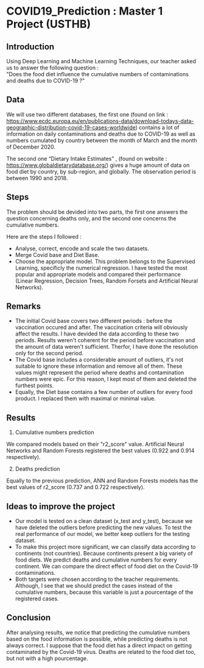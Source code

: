 # COVID19_Prediction : Master 1 Project (USTHB)

## Introduction

Using Deep Learning and Machine Learning Techniques, our teacher asked us to answer the following question :  
"Does the food diet influence the cumulative numbers of contaminations and deaths due to COVID-19 ?"

## Data

We will use two different databases, the first one (found on link : https://www.ecdc.europa.eu/en/publications-data/download-todays-data-geographic-distribution-covid-19-cases-worldwide) contains a lot of information on daily contaminations and deaths due to COVID-19 as well as numbers cumulated by country between the month of March and the month of December 2020.

The second one “Dietary Intake Estimates” , (found on website : https://www.globaldietarydatabase.org/) gives a huge amount of data on food diet by country, by sub-region, and globally. The observation period is between 1990 and 2018.

## Steps

The problem should be devided into two parts, the first one answers the question concerning deaths only, and the second one concerns the cumulative numbers.

Here are the steps I followed :

- Analyse, correct, encode and scale the two datasets.
- Merge Covid base and Diet Base.
- Choose the appropriate model. This problem belongs to the Supervised Learning, specificly the numerical regression. I have tested the most popular and appropriate models and compared their performance (Linear Regression, Decision Trees, Random Forsets and Artificial Neural Networks).

## Remarks

- The initial Covid base covers two different periods : before the vaccination occured and after. The vaccination criteria will obviously affect the results. I have devided the data according to these two periods. Results weren't coherent for the period before vaccination and the amount of data weren't sufficient. Therfor, I have done the resolution only for the second period.
- The Covid base includes a considerable amount of outliers, it's not suitable to ignore these information and remove all of them. These values might represent the period where deaths and contamination numbers were epic. For this reason, I kept most of them and deleted the furthest points.
- Equally, the Diet base contains a few number of outliers for every food product. I replaced them with maximal or minimal value.

## Results

1. Cumulative numbers prediction

We compared models based on their "r2_score" value. Artificial Neural Networks and Random Forests registered the best values (0.922 and 0.914 respectively).

2. Deaths prediction

Equally to the previous prediction, ANN and Random Forests models has the best values of r2_score (0.737 and 0.722 respectively).

## Ideas to improve the project

- Our model is tested on a clean dataset (x_test and y_test), because we have deleted the outliers before predicting the new values. To test the real performance of our model, we better keep outliers for the testing dataset.
- To make this project more significant, we can classify data according to continents (not countries). Because continents present a big variety of food diets. We predict deaths and cumulative numbers for every continent. We can compare the direct effect of food diet on the Covid-19 contaminations.
- Both targets were chosen according to the teacher requirements. Although, I see that we should predict the cases instead of the cumulative numbers, because this variable is just a pourcentage of the registered cases.

## Conclusion

After analysing results, we notice that predicting the cumulative numbers based on the food information is possible, while predicting deaths is not always correct. I suppose that the food diet has a direct impact on getting contaminated by the Covid-19 virus. Deaths are related to the food diet too, but not with a high pourcentage.
